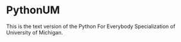 # PythonUM
This is the text version of the Python For Everybody Specialization of University of Michigan.
